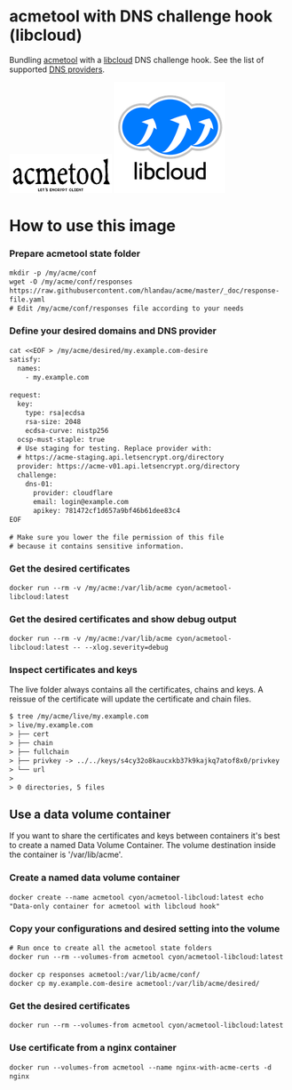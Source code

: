 # acmetool with DNS challenge hook (libcloud)

Bundling [acmetool](https://hlandau.github.io/acme/) with a [libcloud](https://libcloud.readthedocs.io/en/latest/index.html) DNS challenge hook. See the list of supported [DNS providers](https://libcloud.readthedocs.io/en/latest/dns/supported_providers.html#supported-providers).


![acmetool](https://raw.githubusercontent.com/cyon/docker-acmetool-libcloud/f42fa6930fd49544d66c4e56f38bda42c73a7a6c/img/acmetool-logo-black.png) ![libcloud](https://raw.githubusercontent.com/cyon/docker-acmetool-libcloud/f42fa6930fd49544d66c4e56f38bda42c73a7a6c/img/libcloud-logo.png)

# How to use this image

### Prepare acmetool state folder

```console
mkdir -p /my/acme/conf
wget -O /my/acme/conf/responses https://raw.githubusercontent.com/hlandau/acme/master/_doc/response-file.yaml
# Edit /my/acme/conf/responses file according to your needs
```
### Define your desired domains and DNS provider
```console
cat <<EOF > /my/acme/desired/my.example.com-desire
satisfy:
  names:
    - my.example.com

request:
  key:
    type: rsa|ecdsa
    rsa-size: 2048
    ecdsa-curve: nistp256
  ocsp-must-staple: true
  # Use staging for testing. Replace provider with:
  # https://acme-staging.api.letsencrypt.org/directory
  provider: https://acme-v01.api.letsencrypt.org/directory
  challenge:
    dns-01:
      provider: cloudflare
      email: login@example.com
      apikey: 781472cf1d657a9bf46b61dee83c4
EOF

# Make sure you lower the file permission of this file 
# because it contains sensitive information.
```

### Get the desired certificates
```console
docker run --rm -v /my/acme:/var/lib/acme cyon/acmetool-libcloud:latest

```

### Get the desired certificates and show debug output
```console
docker run --rm -v /my/acme:/var/lib/acme cyon/acmetool-libcloud:latest -- --xlog.severity=debug

```

### Inspect certificates and keys
The live folder always contains all the certificates, chains and keys. A reissue of the certificate will update the certificate and chain files.

```console
$ tree /my/acme/live/my.example.com
> live/my.example.com
> ├── cert
> ├── chain
> ├── fullchain
> ├── privkey -> ../../keys/s4cy32o8kaucxkb37k9kajkq7atof8x0/privkey
> └── url
>
> 0 directories, 5 files

```

## Use a data volume container
If you want to share the certificates and keys between containers it's best to create a named Data Volume Container. The volume destination inside the container is '/var/lib/acme'.

### Create a named data volume container
```console
docker create --name acmetool cyon/acmetool-libcloud:latest echo "Data-only container for acmetool with libcloud hook"
```


### Copy your configurations and desired setting into the volume
```console
# Run once to create all the acmetool state folders
docker run --rm --volumes-from acmetool cyon/acmetool-libcloud:latest

docker cp responses acmetool:/var/lib/acme/conf/
docker cp my.example.com-desire acmetool:/var/lib/acme/desired/
```

### Get the desired certificates
```console
docker run --rm --volumes-from acmetool cyon/acmetool-libcloud:latest

```

### Use certificate from a nginx container
```console
docker run --volumes-from acmetool --name nginx-with-acme-certs -d nginx
```